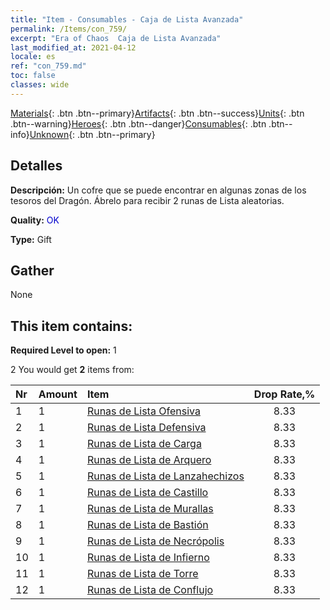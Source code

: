 ```yaml
---
title: "Item - Consumables - Caja de Lista Avanzada"
permalink: /Items/con_759/
excerpt: "Era of Chaos  Caja de Lista Avanzada"
last_modified_at: 2021-04-12
locale: es
ref: "con_759.md"
toc: false
classes: wide
---
```

 [Materials](/es/Items/){: .btn .btn--primary}[Artifacts](/es/Items/Artifacts/){: .btn .btn--success}[Units](/es/Items/Units/){: .btn .btn--warning}[Heroes](/es/Items/Heroes/){: .btn .btn--danger}[Consumables](/es/Items/Consumables/){: .btn .btn--info}[Unknown](/es/Items/Unknown/){: .btn .btn--primary}

## Detalles
 **Descripción:** Un cofre que se puede encontrar en algunas zonas de los tesoros del Dragón. Ábrelo para recibir 2 runas de Lista aleatorias.

 **Quality:** <span style="color: #0000CD">OK</span>

 **Type:** Gift

## Gather

  None

## This item contains:

 **Required Level to open:** 1

 2 You would get **2** items  from:

  | Nr | Amount |     Item    | Drop Rate,% |
  |:---|:-------|:------------|:---------:|
  | 1 | 1 | [Runas de Lista Ofensiva](/es/Items/con_734/) | 8.33 | 
  | 2 | 1 | [Runas de Lista Defensiva](/es/Items/con_739/) | 8.33 | 
  | 3 | 1 | [Runas de Lista de Carga](/es/Items/con_741/) | 8.33 | 
  | 4 | 1 | [Runas de Lista de Arquero](/es/Items/con_742/) | 8.33 | 
  | 5 | 1 | [Runas de Lista de Lanzahechizos](/es/Items/con_746/) | 8.33 | 
  | 6 | 1 | [Runas de Lista de Castillo](/es/Items/con_752/) | 8.33 | 
  | 7 | 1 | [Runas de Lista de Murallas](/es/Items/con_753/) | 8.33 | 
  | 8 | 1 | [Runas de Lista de Bastión](/es/Items/con_754/) | 8.33 | 
  | 9 | 1 | [Runas de Lista de Necrópolis](/es/Items/con_755/) | 8.33 | 
  | 10 | 1 | [Runas de Lista de Infierno](/es/Items/con_777/) | 8.33 | 
  | 11 | 1 | [Runas de Lista de Torre](/es/Items/con_785/) | 8.33 | 
  | 12 | 1 | [Runas de Lista de Conflujo](/es/Items/con_791/) | 8.33 | 
